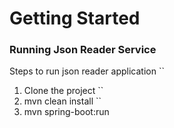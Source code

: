 # Getting Started

### Running Json Reader Service

Steps to run json reader application
``
1. Clone the project 
``
2. mvn clean install
``
3. mvn spring-boot:run

